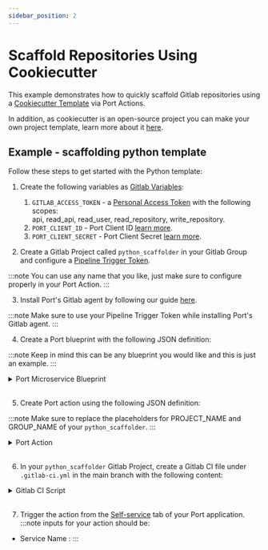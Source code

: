 ```yaml
---
sidebar_position: 2
---
```


# Scaffold Repositories Using Cookiecutter

This example demonstrates how to quickly scaffold Gitlab repositories using a [Cookiecutter Template](https://www.cookiecutter.io/templates) via Port Actions.

In addition, as cookiecutter is an open-source project you can make your own project template, learn more about it [here](https://cookiecutter.readthedocs.io/en/2.0.2/tutorials.html#create-your-very-own-cookiecutter-project-template).

## Example - scaffolding python template

Follow these steps to get started with the Python template:

1. Create the following variables as [Gitlab Variables](https://docs.gitlab.com/ee/ci/variables/index.html):

   1. `GITLAB_ACCESS_TOKEN` - a [Personal Access Token](https://docs.gitlab.com/ee/user/profile/personal_access_tokens.html) with the following scopes:  
      api, read_api, read_user, read_repository, write_repository.
   2. `PORT_CLIENT_ID` - Port Client ID [learn more](../../../../build-your-software-catalog/sync-data-to-catalog/api/#get-api-token).
   3. `PORT_CLIENT_SECRET` - Port Client Secret [learn more](../../../../build-your-software-catalog/sync-data-to-catalog/api/#get-api-token).
      <br/>

2. Create a Gitlab Project called `python_scaffolder` in your Gitlab Group and configure a [Pipeline Trigger Token](https://docs.gitlab.com/ee/ci/triggers/index.html).

:::note
You can use any name that you like, just make sure to configure properly in your Port Action.
:::
<br/>

3. Install Port's Gitlab agent by following our guide [here](http://localhost:4000/create-self-service-experiences/setup-backend/gitlab-pipeline/Installation).

:::note
Make sure to use your Pipeline Trigger Token while installing Port's Gitlab agent.
:::
<br/>

4. Create a Port blueprint with the following JSON definition:

:::note
Keep in mind this can be any blueprint you would like and this is just an example.
:::

<details>
  <summary>Port Microservice Blueprint</summary>

```json showLineNumbers
{
  "identifier": "microservice",
  "title": "Microservice",
  "icon": "Microservice",
  "schema": {
    "properties": {
      "description": {
        "title": "Description",
        "type": "string"
      },
      "url": {
        "title": "URL",
        "format": "url",
        "type": "string"
      }
    },
    "required": []
  },
  "mirrorProperties": {},
  "calculationProperties": {},
  "relations": {}
}
```

</details>
<br/>

5. Create Port action using the following JSON definition:

:::note
Make sure to replace the placeholders for PROJECT_NAME and GROUP_NAME of your `python_scaffolder`.
:::

<details>
  <summary>Port Action</summary>

```json showLineNumbers
[
  {
    "identifier": "scaffold_gitlab",
    "title": "Scaffold Gitlab Microservice",
    "userInputs": {
      "properties": {
        "description": {
          "title": "Description",
          "type": "string",
          "description": "Short description of your service"
        },
        "service_name": {
          "icon": "DefaultProperty",
          "title": "Service Name",
          "type": "string",
          "description": "Gitlab Project Name"
        },
        "gitlab_username": {
          "title": "Gitlab Username",
          "type": "string",
          "description": "Gitlab username which should match your GITLAB_ACCESS_TOKEN configured in the Gitlab Project Variables"
        },
        "gitlab_group": {
          "title": "Gitlab Group",
          "description": "Gitlab Group to create the project in",
          "type": "string"
        }
      },
      "required": ["service_name", "gitlab_username", "gitlab_group"],
      "order": [
        "service_name",
        "description",
        "gitlab_username",
        "gitlab_group"
      ]
    },
    "invocationMethod": {
      "type": "GITLAB",
      "omitPayload": false,
      "omitUserInputs": false,
      "projectName": "<PROJECT_NAME>",
      "groupName": "<GROUP_NAME>",
      "defaultRef": "main",
      "agent": true
    },
    "trigger": "CREATE",
    "requiredApproval": false
  }
]
```

</details>
<br/>

6. In your `python_scaffolder` Gitlab Project, create a Gitlab CI file under `.gitlab-ci.yml` in the main branch with the following content:

<details>
<summary>Gitlab CI Script</summary>

```yml showLineNumbers
image: python:3.10.0-alpine

variables:
  COOKIECUTTER_TEMPLATE_URL: "https://gitlab.com/AdriaanRol/cookiecutter-pypackage-gitlab"
  GITLAB_API_URL: "https://gitlab.com/api/v4"
  # GITLAB_ACCESS_TOKEN: """  # This should be set in GitLab's CI/CD environment variables for security

stages: # List of stages for jobs, and their order of execution
  - fetch-port-access-token
  - scaffold
  - create-entity
  - update-run-status

fetch-port-access-token: # Example - get the Port API access token and RunId
  stage: fetch-port-access-token
  except:
    - pushes
  before_script:
    - apk update
    - apk add jq curl -q
  script:
    - |
      accessToken=$(curl -X POST \
        -H 'Content-Type: application/json' \
        -d '{"clientId": "'"$PORT_CLIENT_ID"'", "clientSecret": "'"$PORT_CLIENT_SECRET"'"}' \
        -s 'https://api.getport.io/v1/auth/access_token' | jq -r '.accessToken')
      echo "ACCESS_TOKEN=$accessToken" >> data.env
      runId=$(cat $TRIGGER_PAYLOAD | jq -r '.port_payload.context.runId')
      echo "RUN_ID=$runId" >> data.env
  artifacts:
    reports:
      dotenv: data.env

scaffold:
  before_script: |
    apk update
    apk add jq curl git -q
    pip3 install cookiecutter==2.3.0 -q
  stage: scaffold
  except:
    - pushes
  script:
    - |
      if [[ -z "$gitlab_group" ]]; then
          echo "Gitlab group name must be provided"
          exit 1
      fi

      # Create new repository on GitLab
      NAMESPACE_ID=$(curl -s --header "Private-Token: $GITLAB_ACCESS_TOKEN" "$GITLAB_API_URL/groups/$gitlab_group" | jq -r .id)
      CREATE_REPO_RESPONSE=$(curl -X POST -s "$GITLAB_API_URL/projects" --header "Private-Token: $GITLAB_ACCESS_TOKEN" --form "name=$service_name" --form "namespace_id=$NAMESPACE_ID")
      PROJECT_URL=$(echo $CREATE_REPO_RESPONSE | jq -r .http_url_to_repo)

      # Check if the repository creation was successful
      if [[ -z "$PROJECT_URL" ]]; then
          echo "Failed to create GitLab repository."
          exit 1
      fi


      FIRST_NAME=$(cat $TRIGGER_PAYLOAD | jq -r '.trigger.by.user.firstName')
      LAST_NAME=$(cat $TRIGGER_PAYLOAD | jq -r '.trigger.by.user.lastName')
      EMAIL=$(cat $TRIGGER_PAYLOAD | jq -r '.trigger.by.user.email')
      BLUEPRINT_ID=$(cat $TRIGGER_PAYLOAD | jq -r '.port_payload.context.blueprint')

      echo "PROJECT_URL=$PROJECT_URL" >> data.env
      echo "BLUEPRINT_ID=$BLUEPRINT_ID" >> data.env

      # Generate cookiecutter.yaml file
      cat <<EOF > cookiecutter.yaml
      default_context:
        full_name: "${FIRST_NAME} ${LAST_NAME}"
        email: "${EMAIL}"
        project_short_description: "${description}"
        gitlab_username: "${gitlab_username}"
        project_name: "${service_name}"
      EOF
      cookiecutter $COOKIECUTTER_TEMPLATE_URL --no-input --config-file cookiecutter.yaml --output-dir scaffold_out

      echo "Initializing new repository..."
      git config --global user.email "scaffolder@email.com"
      git config --global user.name "Mighty Scaffolder"
      git config --global init.defaultBranch "main"

      cd scaffold_out/$service_name
      git init
      git add .
      git commit -m "Initial commit"
      GITLAB_HOSTNAME=$(echo "$GITLAB_API_URL" | cut -d'/' -f3)
      git remote add origin https://$gitlab_username:$GITLAB_ACCESS_TOKEN@$GITLAB_HOSTNAME/${gitlab_group}/${service_name}.git
      git push -u origin main
  artifacts:
    reports:
      dotenv: data.env

create-entity:
  stage: create-entity
  except:
    - pushes
  before_script:
    - apk update
    - apk add jq curl -q
  script:
    - |
      curl --location --request POST "https://api.getport.io/v1/blueprints/$BLUEPRINT_ID/entities?upsert=true&run_id=$RUN_ID&create_missing_related_entities=true" \
        --header "Authorization: Bearer $ACCESS_TOKEN" \
        --header "Content-Type: application/json" \
        -d '{"identifier": "'"$service_name"'","title": "'"$service_name"'","properties": {"description": "'"$description"'","url": "'"$PROJECT_URL"'"}, "relations": {}}'

update-run-status:
  stage: update-run-status
  except:
    - pushes
  image: curlimages/curl:latest
  script:
    - |
      curl -X PATCH \
        -H 'Content-Type: application/json' \
        -H "Authorization: Bearer $ACCESS_TOKEN" \
        -d '{"status":"SUCCESS", "message": {"run_status": "Scaffold '"$service_name"' finished successfully!\n Project URL: '"$PROJECT_URL"'"}}' \
        "https://api.getport.io/v1/actions/runs/$RUN_ID"
```

</details>
<br/>

7. Trigger the action from the [Self-service](https://app.getport.io/self-serve) tab of your Port application.
   :::note
   inputs for your action should be:

- Service Name :
  :::
